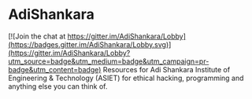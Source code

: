 # AdiShankara

[![Join the chat at https://gitter.im/AdiShankara/Lobby](https://badges.gitter.im/AdiShankara/Lobby.svg)](https://gitter.im/AdiShankara/Lobby?utm_source=badge&utm_medium=badge&utm_campaign=pr-badge&utm_content=badge)
Resources for Adi Shankara Institute of Engineering &amp; Technology (ASIET) for ethical hacking, programming and anything else you can think of.
